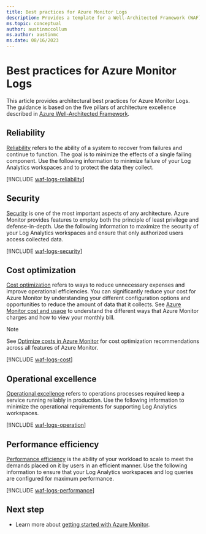 ```yaml
---
title: Best practices for Azure Monitor Logs
description: Provides a template for a Well-Architected Framework (WAF) article specific to Log Analytics workspaces in Azure Monitor.
ms.topic: conceptual
author: austinmccollum
ms.author: austinmc
ms.date: 08/16/2023
---
```


# Best practices for Azure Monitor Logs

This article provides architectural best practices for Azure Monitor Logs. The guidance is based on the five pillars of architecture excellence described in [Azure Well-Architected Framework](/azure/architecture/framework/).

## Reliability

[Reliability](/azure/well-architected/resiliency/overview) refers to the ability of a system to recover from failures and continue to function. The goal is to minimize the effects of a single failing component. Use the following information to minimize failure of your Log Analytics workspaces and to protect the data they collect.

[!INCLUDE [waf-logs-reliability](includes/waf-logs-reliability.md)]

## Security

[Security](/azure/well-architected/security/overview) is one of the most important aspects of any architecture. Azure Monitor provides features to employ both the principle of least privilege and defense-in-depth. Use the following information to maximize the security of your Log Analytics workspaces and ensure that only authorized users access collected data.

[!INCLUDE [waf-logs-security](includes/waf-logs-security.md)]

## Cost optimization

[Cost optimization](/azure/well-architected/cost/overview) refers to ways to reduce unnecessary expenses and improve operational efficiencies. You can significantly reduce your cost for Azure Monitor by understanding your different configuration options and opportunities to reduce the amount of data that it collects. See [Azure Monitor cost and usage](../fundamentals/cost-estimate.md) to understand the different ways that Azure Monitor charges and how to view your monthly bill.

> [!NOTE]
> See [Optimize costs in Azure Monitor](../fundamentals/best-practices-cost.md) for cost optimization recommendations across all features of Azure Monitor.

[!INCLUDE [waf-logs-cost](includes/waf-logs-cost.md)]

## Operational excellence

[Operational excellence](/azure/well-architected/devops/overview) refers to operations processes required keep a service running reliably in production. Use the following information to minimize the operational requirements for supporting Log Analytics workspaces.

[!INCLUDE [waf-logs-operation](includes/waf-logs-operation.md)]

## Performance efficiency

[Performance efficiency](/azure/well-architected/scalability/overview) is the ability of your workload to scale to meet the demands placed on it by users in an efficient manner. Use the following information to ensure that your Log Analytics workspaces and log queries are configured for maximum performance.

[!INCLUDE [waf-logs-performance](includes/waf-logs-performance.md)]

## Next step

* Learn more about [getting started with Azure Monitor](../fundamentals/getting-started.md).
